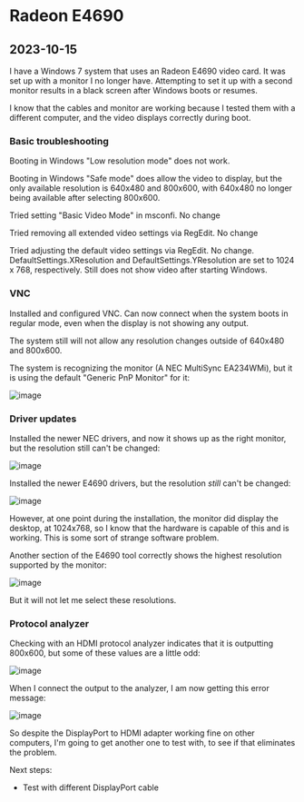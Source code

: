 # Radeon E4690

## 2023-10-15

I have a Windows 7 system that uses an Radeon E4690 video card. It was set up with a monitor I no longer have. Attempting to set it up with a second monitor results in a black screen after Windows boots or resumes.

I know that the cables and monitor are working because I tested them with a different computer, and the video displays correctly during boot.

### Basic troubleshooting

Booting in Windows "Low resolution mode" does not work.

Booting in Windows "Safe mode" does allow the video to display, but the only available resolution is 640x480 and 800x600, with 640x480 no longer being available after selecting 800x600.

Tried setting "Basic Video Mode" in msconfi. No change

Tried removing all extended video settings via RegEdit. No change

Tried adjusting the default video settings via RegEdit. No change. DefaultSettings.XResolution and  DefaultSettings.YResolution are set to 1024 x 768, respectively. Still does not show video after starting Windows.

### VNC

Installed and configured VNC. Can now connect when the system boots in regular mode, even when the display is not showing any output.

The system still will not allow any resolution changes outside of 640x480 and 800x600.

The system is recognizing the monitor (A NEC MultiSync EA234WMi), but it is using the default "Generic PnP Monitor" for it:

![image](https://github.com/dslik/kb-notes/assets/5757591/06ea8b74-46fc-40ad-b5a7-30c09b9316f8)

### Driver updates

Installed the newer NEC drivers, and now it shows up as the right monitor, but the resolution still can't be changed:

![image](https://github.com/dslik/kb-notes/assets/5757591/509ab3c4-1fdb-48f3-bf17-afce207af2ea)

Installed the newer E4690 drivers, but the resolution *still* can't be changed:

![image](https://github.com/dslik/kb-notes/assets/5757591/fa508b93-8eba-407e-bf68-a91370bd3e73)

However, at one point during the installation, the monitor did display the desktop, at 1024x768, so I know that the hardware is capable of this and is working. This is some sort of strange software problem.

Another section of the E4690 tool correctly shows the highest resolution supported by the monitor:

![image](https://github.com/dslik/kb-notes/assets/5757591/62548656-19f8-484a-8a3e-73d46181a702)

But it will not let me select these resolutions.

### Protocol analyzer

Checking with an HDMI protocol analyzer indicates that it is outputting 800x600, but some of these values are a little odd:

![image](https://github.com/dslik/kb-notes/assets/5757591/e8dfb0db-647e-4ff6-b384-aa07aada2cb9)

When I connect the output to the analyzer, I am now getting this error message:

![image](https://github.com/dslik/kb-notes/assets/5757591/4ce78253-8274-405d-9997-a97d89bad095)

So despite the DisplayPort to HDMI adapter working fine on other computers, I'm going to get another one to test with, to see if that eliminates the problem.

Next steps:
* Test with different DisplayPort cable
